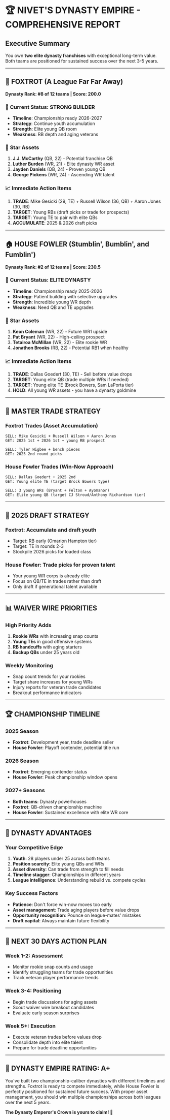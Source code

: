 # 🏆 NIVET'S DYNASTY EMPIRE - COMPREHENSIVE REPORT

## Executive Summary
You own **two elite dynasty franchises** with exceptional long-term value. Both teams are positioned for sustained success over the next 3-5 years.

---

## 🦊 **FOXTROT** (A League Far Far Away)
**Dynasty Rank: #8 of 12 teams | Score: 200.0**

### 🎯 **Current Status: STRONG BUILDER**
- **Timeline**: Championship ready 2026-2027
- **Strategy**: Continue youth accumulation
- **Strength**: Elite young QB room
- **Weakness**: RB depth and aging veterans

### 🌟 **Star Assets**
1. **J.J. McCarthy** (QB, 22) - Potential franchise QB
2. **Luther Burden** (WR, 21) - Elite dynasty WR asset
3. **Jayden Daniels** (QB, 24) - Proven young QB
4. **George Pickens** (WR, 24) - Ascending WR talent

### 📈 **Immediate Action Items**
1. **TRADE**: Mike Gesicki (29, TE) + Russell Wilson (36, QB) + Aaron Jones (30, RB)
2. **TARGET**: Young RBs (draft picks or trade for prospects)
3. **TARGET**: Young TE to pair with elite QBs
4. **ACCUMULATE**: 2025 & 2026 draft picks

---

## 🏠 **HOUSE FOWLER** (Stumblin', Bumblin', and Fumblin')  
**Dynasty Rank: #2 of 12 teams | Score: 230.5**

### 🎯 **Current Status: ELITE DYNASTY**
- **Timeline**: Championship ready 2025-2026
- **Strategy**: Patient building with selective upgrades
- **Strength**: Incredible young WR depth
- **Weakness**: Need QB and TE upgrades

### 🌟 **Star Assets**
1. **Keon Coleman** (WR, 22) - Future WR1 upside
2. **Pat Bryant** (WR, 22) - High-ceiling prospect  
3. **Tetairoa McMillan** (WR, 22) - Elite rookie WR
4. **Jonathon Brooks** (RB, 22) - Potential RB1 when healthy

### 📈 **Immediate Action Items**
1. **TRADE**: Dallas Goedert (30, TE) - Sell before value drops
2. **TARGET**: Young elite QB (trade multiple WRs if needed)
3. **TARGET**: Young elite TE (Brock Bowers, Sam LaPorta tier)
4. **HOLD**: All young WR assets - you have a dynasty goldmine

---

## 🔄 **MASTER TRADE STRATEGY**

### **Foxtrot Trades (Asset Accumulation)**
```
SELL: Mike Gesicki + Russell Wilson + Aaron Jones
GET: 2025 1st + 2026 1st + young RB prospect

SELL: Tyler Higbee + bench pieces
GET: 2025 2nd round picks
```

### **House Fowler Trades (Win-Now Approach)**
```
SELL: Dallas Goedert + 2025 2nd
GET: Young elite TE (target Brock Bowers type)

SELL: 3 young WRs (Bryant + Felton + Ayomanor)  
GET: Elite young QB (target CJ Stroud/Anthony Richardson tier)
```

---

## 🎯 **2025 DRAFT STRATEGY**

### **Foxtrot**: Accumulate and draft youth
- Target: RB early (Omarion Hampton tier)
- Target: TE in rounds 2-3  
- Stockpile 2026 picks for loaded class

### **House Fowler**: Trade picks for proven talent
- Your young WR corps is already elite
- Focus on QB/TE in trades rather than draft
- Only draft if generational talent available

---

## 📊 **WAIVER WIRE PRIORITIES**

### **High Priority Adds**
1. **Rookie WRs** with increasing snap counts
2. **Young TEs** in good offensive systems
3. **RB handcuffs** with aging starters
4. **Backup QBs** under 25 years old

### **Weekly Monitoring**
- Snap count trends for your rookies
- Target share increases for young WRs
- Injury reports for veteran trade candidates
- Breakout performance indicators

---

## 🏆 **CHAMPIONSHIP TIMELINE**

### **2025 Season**
- **Foxtrot**: Development year, trade deadline seller
- **House Fowler**: Playoff contender, potential title run

### **2026 Season**  
- **Foxtrot**: Emerging contender status
- **House Fowler**: Peak championship window opens

### **2027+ Seasons**
- **Both teams**: Dynasty powerhouses
- **Foxtrot**: QB-driven championship machine  
- **House Fowler**: Sustained excellence with elite WR core

---

## 💎 **DYNASTY ADVANTAGES**

### **Your Competitive Edge**
1. **Youth**: 28 players under 25 across both teams
2. **Position scarcity**: Elite young QBs and WRs
3. **Asset diversity**: Can trade from strength to fill needs
4. **Timeline stagger**: Championships in different years
5. **League intelligence**: Understanding rebuild vs. compete cycles

### **Key Success Factors**
- **Patience**: Don't force win-now moves too early
- **Asset management**: Trade aging players before value drops
- **Opportunity recognition**: Pounce on league-mates' mistakes
- **Draft capital**: Always maintain future flexibility

---

## 🎯 **NEXT 30 DAYS ACTION PLAN**

### **Week 1-2: Assessment**
- Monitor rookie snap counts and usage
- Identify struggling teams for trade opportunities
- Track veteran player performance trends

### **Week 3-4: Positioning**  
- Begin trade discussions for aging assets
- Scout waiver wire breakout candidates
- Evaluate early season surprises

### **Week 5+: Execution**
- Execute veteran trades before values drop
- Consolidate depth into elite talent
- Prepare for trade deadline opportunities

---

## 🏅 **DYNASTY EMPIRE RATING: A+**

You've built two championship-caliber dynasties with different timelines and strengths. Foxtrot is ready to compete immediately, while House Fowler is perfectly positioned for sustained future success. With proper asset management, you should win multiple championships across both leagues over the next 5 years.

**The Dynasty Emperor's Crown is yours to claim! 👑**
